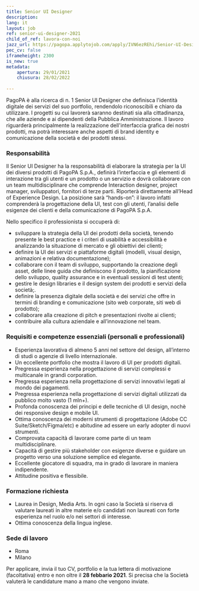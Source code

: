 ```yaml
---
title: Senior UI Designer
description:
lang: it
layout: job
ref: senior-ui-designer-2021
child_of_ref: lavora-con-noi
jazz_url: https://pagopa.applytojob.com/apply/IVN6ezREhi/Senior-UI-Designer
pec_cv: false
iframeheight: 2300
is_new: true
metadata:
    apertura: 29/01/2021
    chiusura: 28/02/2022
    
---
```


PagoPA è alla ricerca di n. 1 Senior UI Designer che definisca l'identità digitale dei servizi del suo portfolio, rendendolo riconoscibili e chiaro da utilizzare. I progetti su cui lavorerà saranno destinati sia alla cittadinanza, che alle aziende e ai dipendenti della Pubblica Amministrazione. Il lavoro riguarderà principalmente la realizzazione dell'interfaccia grafica dei nostri prodotti, ma potrà interessare anche aspetti di brand identity e comunicazione della società e dei prodotti stessi.

### Responsabilità
Il  Senior UI Designer ha la responsabilità di elaborare la strategia per la UI dei diversi prodotti di PagoPA S.p.A., definirà l’interfaccia e gli elementi di interazione tra gli utenti e un prodotto o un servizio e dovrà collaborare con un team multidisciplinare che comprende Interaction designer, project manager, sviluppatori, fornitori di terze parti. Riporterà direttamente all’Head of Experience Design. 
La posizione sarà “hands-on”: il lavoro infatti comprenderà la progettazione della UI, test con gli utenti, l’analisi delle esigenze dei clienti e della comunicazione di PagoPA S.p.A. 

Nello specifico il professionista si occuperà di:
- sviluppare la strategia della UI dei prodotti della società, tenendo presente le best practice e i criteri di usabilità e accessibilità e analizzando la situazione di mercato e gli obiettivi dei clienti;
- definire la UI dei servizi e piattaforme digitali (modelli, visual design, animazioni e relativa documentazione);
- collaborare con il team di sviluppo, supportando la creazione degli asset, delle linee guida che definiscono il prodotto, la pianificazione dello sviluppo, quality assurance e in eventuali sessioni di test utenti;
- gestire le design libraries e il design system dei prodotti e servizi della società;. 
- definire la presenza digitale della società e dei servizi che offre in termini di branding e comunicazione (sito web corporate, siti web di prodotto);
- collaborare alla creazione di pitch e presentazioni rivolte ai clienti;
- contribuire alla cultura aziendale e all’innovazione nel team.

### Requisiti e competenze essenziali (personali e professionali)
- Esperienza lavorativa di almeno 5 anni nel settore del design, all’interno di studi o agenzie di livello internazionale.
- Un eccellente portfolio che mostra il lavoro di UI per prodotti digitali.
- Pregressa esperienza nella progettazione di servizi complessi e multicanale in grandi corporation.
- Pregressa esperienza nella progettazione di servizi innovativi legati al mondo dei pagamenti.
- Pregressa esperienza nella progettazione di servizi digitali utilizzati da pubblico molto vasto (1 mln+).
- Profonda conoscenza dei principi e delle tecniche di UI design, nochè dei 
responsive design e mobile UI.
- Ottima conoscenza dei moderni strumenti di progettazione (Adobe CC Suite/Sketch/Figma/etc) e abitudine ad essere un early adopter di nuovi strumenti.
- Comprovata capacità di lavorare come parte di un team multidisciplinare.
- Capacità di gestire più stakeholder con esigenze diverse e guidare un progetto verso una soluzione semplice ed elegante.
- Eccellente giocatore di squadra, ma in grado di lavorare in maniera indipendente.
- Attitudine positiva e flessibile.

### Formazione richiesta
- Laurea in Design, Media Arts. In ogni caso la Società si riserva di valutare laureati in altre materie e/o candidati non laureati con forte esperienza nel ruolo e/o nei settori di interesse. 
- Ottima conoscenza della lingua inglese.

### Sede di lavoro
- Roma
- Milano

Per applicare, invia il tuo CV, portfolio e la tua lettera di motivazione (facoltativa) entro e non oltre il **28 febbario 2021**. Si precisa che la Società valuterà le candidature mano a mano che vengono inviate. 
